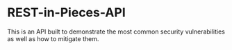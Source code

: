 # REST-in-Pieces-API
This is an API built to demonstrate the most common security vulnerabilities as well as how to mitigate them.
